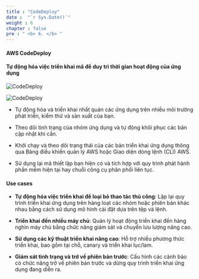 ```yaml
---
title : "CodeDeploy"
date :  "`r Sys.Date()`" 
weight : 6
chapter : false
pre : " <b> 6. </b> "
---
```


#### AWS CodeDeploy

#### Tự động hóa việc triển khai mã để duy trì thời gian hoạt động của ứng dụng

![CodeDeploy](/images/6-CodeDeploy/0.webp)

![CodeDeploy](/images/Intro/3.png)

- Tự động hóa và triển khai nhất quán các ứng dụng trên nhiều môi trường phát triển, kiểm thử và sản xuất của bạn.

- Theo dõi tình trạng của nhóm ứng dụng và tự động khôi phục các bản cập nhật khi cần.

- Khởi chạy và theo dõi trạng thái của các bản triển khai ứng dụng thông qua Bảng điều khiển quản lý AWS hoặc Giao diện dòng lệnh (CLI) AWS.

- Sử dụng lại mã thiết lập bạn hiện có và tích hợp với quy trình phát hành phần mềm hiện tại hay chuỗi công cụ phân phối liên tục.

#### Use cases

- **Tự động hóa việc triển khai để loại bỏ thao tác thủ công**: Lặp lại quy trình triển khai ứng dụng trên hàng loạt các nhóm hoặc phiên bản khác nhau bằng cách sử dụng mô hình cài đặt dựa trên tệp và lệnh.

- **Triển khai đến nhiều máy chủ**: Quản lý hoạt động triển khai đến hàng nghìn máy chủ bằng chức năng giám sát và chuyển lưu lượng nâng cao.

- **Sử dụng các kỹ thuật triển khai nâng cao**: Hỗ trợ nhiều phương thức triển khai, bao gồm tại chỗ, canary và triển khai lục/lam.

- **Giám sát tình trạng và trở về phiên bản trước**: Cấu hình các cảnh báo có chức năng trở về phiên bản trước và dừng quy trình triển khai ứng dụng đang diễn ra.
